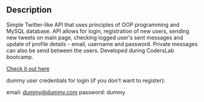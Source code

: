 ## Description

Simple Twitter-like API that uses principles of OOP programming and MySQL database. API allows for login, registration of new users, sending new tweets on main page, checking logged user's sent messages and update of profile details - email, username and password. Private messages can also be send between the users. Developed during CodersLab bootcamp.

[Check it out here](https://www.maciekmazgaj.com/communic)

dummy user credentials for login (if you don't want to register):

email: dummy@dummy.com
password: dummy
